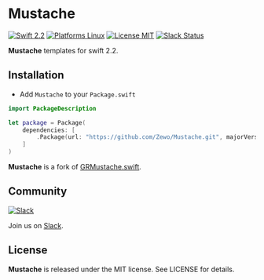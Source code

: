 Mustache
========

[![Swift 2.2](https://img.shields.io/badge/Swift-2.2-orange.svg?style=flat)](https://swift.org)
[![Platforms Linux](https://img.shields.io/badge/Platforms-Linux-lightgray.svg?style=flat)](https://swift.org)
[![License MIT](https://img.shields.io/badge/License-MIT-blue.svg?style=flat)](https://tldrlegal.com/license/mit-license)
[![Slack Status](http://slack.zewo.io/badge.svg)](http://slack.zewo.io)

**Mustache** templates for swift 2.2.

## Installation

- Add `Mustache` to your `Package.swift`

```swift
import PackageDescription

let package = Package(
	dependencies: [
		.Package(url: "https://github.com/Zewo/Mustache.git", majorVersion: 0, minor: 1)
	]
)
```

**Mustache** is a fork of [GRMustache.swift](https://github.com/groue/GRMustache.swift).

## Community

[![Slack](http://s13.postimg.org/ybwy92ktf/Slack.png)](http://slack.zewo.io)

Join us on [Slack](http://slack.zewo.io).

License
-------

**Mustache** is released under the MIT license. See LICENSE for details.